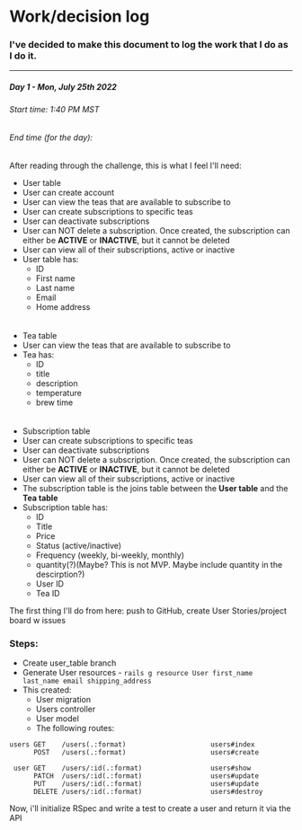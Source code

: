 <h1>Work/decision log</h1>
<h3>I've decided to make this document to log the work that I do as I do it.</h3>
<hr/>

<h5>Day 1 - Mon, July 25th 2022</h5>
<h6>Start time: 1:40 PM MST</h6>
<h6>End time (for the day): </h6>
 After reading through the challenge, this is what I feel I'll need:

 - User table
  - User can create account
  - User can view the teas that are available to subscribe to
  - User can create subscriptions to specific teas
  - User can deactivate subscriptions
  - User can NOT delete a subscription. Once created, the subscription can either be __ACTIVE__ or __INACTIVE__, but it cannot be deleted
  - User can view all of their subscriptions, active or inactive
  - User table has:
    - ID
    - First name
    - Last name
    - Email
    - Home address
    <br/>
    <br/>
 - Tea table
  - User can view the teas that are available to subscribe to
  - Tea has:
    - ID
    - title
    - description
    - temperature
    - brew time
    <br/>
    <br/>
 - Subscription table
  - User can create subscriptions to specific teas
  - User can deactivate subscriptions
  - User can NOT delete a subscription. Once created, the subscription can either be __ACTIVE__ or __INACTIVE__, but it cannot be deleted
  - User can view all of their subscriptions, active or inactive
  - The subscription table is the joins table between the __User table__ and the __Tea table__
  - Subscription table has:
    - ID
    - Title
    - Price
    - Status (active/inactive)
    - Frequency (weekly, bi-weekly, monthly)
    - quantity(?)(Maybe? This is not MVP. Maybe include quantity in the descirption?)
    - User ID
    - Tea ID


The first thing I'll do from here: push to GitHub, create User Stories/project board w issues

<h3> Steps: </h3>

- Create user_table branch
- Generate User resources - `rails g resource User first_name last_name email shipping_address`
- This created:
  - User migration
  - Users controller
  - User model
  - The following routes:

```
users GET    /users(.:format)                     users#index
      POST   /users(.:format)                     users#create

 user GET    /users/:id(.:format)                 users#show
      PATCH  /users/:id(.:format)                 users#update
      PUT    /users/:id(.:format)                 users#update
      DELETE /users/:id(.:format)                 users#destroy
```

Now, i'll initialize RSpec and write a test to create a user and return it via the API
